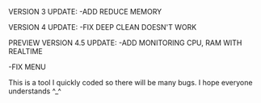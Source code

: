 VERSION 3 UPDATE:
 -ADD REDUCE MEMORY

 
VERSION 4 UPDATE:
 -FIX DEEP CLEAN DOESN'T WORK

PREVIEW VERSION 4.5 UPDATE:
 -ADD MONITORING CPU, RAM WITH REALTIME

 
 -FIX MENU



 
This is a tool I quickly coded so there will be many bugs. I hope everyone understands ^_^
